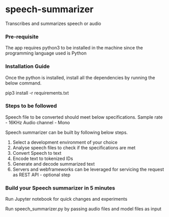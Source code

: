 # speech-summarizer
Transcribes and summarizes speech or audio

### Pre-requisite
The app requires python3 to be installed in the machine since the programming language used is Python

### Installation Guide
Once the python is installed, install all the dependencies by running the below command.

  pip3 install -r requirements.txt

### Steps to be followed

Speech file to be converted should meet below specifications.
  Sample rate - 16KHz
  Audio channel - Mono

Speech summarizer can be built by following below steps.

1. Select a development environment of your choice
2. Analyse speech files to check if the specifications are met
3. Convert Speech to text
4. Encode text to tokenized IDs
5. Generate and decode summarized text
6. Servers and webframeworks can be leveraged for servicing the request as REST API - optional step

### Build your Speech summarizer in 5 minutes
Run Jupyter notebook for quick changes and experiments

Run speech_summarizer.py by passing audio files and model files as input
